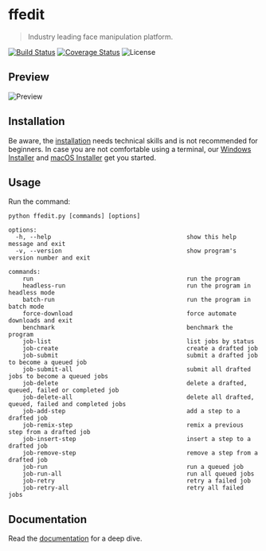 ffedit
=======

> Industry leading face manipulation platform.

[![Build Status](https://img.shields.io/github/actions/workflow/status/ffedit/ffedit/ci.yml.svg?branch=master)](https://github.com/ffedit/ffedit/actions?query=workflow:ci)
[![Coverage Status](https://img.shields.io/coveralls/ffedit/ffedit.svg)](https://coveralls.io/r/ffedit/ffedit)
![License](https://img.shields.io/badge/license-OpenRAIL--AS-green)


Preview
-------

![Preview](https://raw.githubusercontent.com/ffedit/ffedit/master/.github/preview.png?sanitize=true)


Installation
------------

Be aware, the [installation](https://docs.ffedit.io/installation) needs technical skills and is not recommended for beginners. In case you are not comfortable using a terminal, our [Windows Installer](http://windows-installer.ffedit.io) and [macOS Installer](http://macos-installer.ffedit.io) get you started.


Usage
-----

Run the command:

```
python ffedit.py [commands] [options]

options:
  -h, --help                                      show this help message and exit
  -v, --version                                   show program's version number and exit

commands:
    run                                           run the program
    headless-run                                  run the program in headless mode
    batch-run                                     run the program in batch mode
    force-download                                force automate downloads and exit
    benchmark                                     benchmark the program
    job-list                                      list jobs by status
    job-create                                    create a drafted job
    job-submit                                    submit a drafted job to become a queued job
    job-submit-all                                submit all drafted jobs to become a queued jobs
    job-delete                                    delete a drafted, queued, failed or completed job
    job-delete-all                                delete all drafted, queued, failed and completed jobs
    job-add-step                                  add a step to a drafted job
    job-remix-step                                remix a previous step from a drafted job
    job-insert-step                               insert a step to a drafted job
    job-remove-step                               remove a step from a drafted job
    job-run                                       run a queued job
    job-run-all                                   run all queued jobs
    job-retry                                     retry a failed job
    job-retry-all                                 retry all failed jobs
```


Documentation
-------------

Read the [documentation](https://docs.ffedit.io) for a deep dive.
